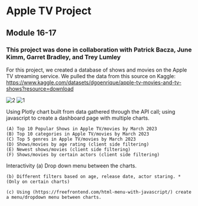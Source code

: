 # Apple TV Project
## Module 16-17
### This project was done in collaboration with Patrick Bacza, June Kimm, Garret Bradley, and Trey Lumley

For this project, we created a database of shows and movies on the Apple TV streaming service. We pulled the data from this source on Kaggle:
https://www.kaggle.com/datasets/dgoenrique/apple-tv-movies-and-tv-shows?resource=download
  
![2](https://github.com/hdkronke/apple-tv-project/assets/117773492/20071664-835b-406d-aeef-76c3c8de573f)
![1](https://github.com/hdkronke/apple-tv-project/assets/117773492/cb6c566e-552f-40aa-8459-c8b7ad455bd6)

 
Using Plotly chart built from data gathered through the API call; using javascript to create a dashboard page with multiple charts.
 
    (A) Top 10 Popular Shows in Apple TV/movies by March 2023
    (B) Top 10 categories in Apple TV/movies by March 2023
    (C) Top 5 genres in Apple TV/movies by March 2023 
    (D) Shows/movies by age rating (client side filtering)
    (E) Newest shows/movies (client side filtering)
    (F) Shows/movies by certain actors (client side filtering)

Interactivity
    (a) Drop down menu between the charts.

    (b) Different filters based on age, release date, actor staring. *(Only on certain charts)

    (c) Using (https://freefrontend.com/html-menu-with-javascript/) create a menu/dropdown menu between charts.
